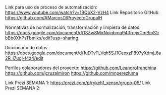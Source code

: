 Link para uso de proceso de automatización: https://www.youtube.com/watch?v=1BQbX2-VzH4
Link Repositorio GitHub: https://github.com/AMarcosD/ProyectoGrupalH

Normativas de normalización, transformación y limpieza de datos:
https://docs.google.com/document/d/1SZw8MirNojnbmq94IfrmjvCmBmS1rbBb0XhPsTbmlks/edit?usp=sharing

Diccionario de datos:
https://docs.google.com/document/d/1uDTvTLVqh5SJ1CeoxzF897yXdmj_6a2R_17ugI-f4z4/edit

Perfiles colaboradores del proyecto:
  https://github.com/Leandrofranchina
  https://github.com/jcruzalmiron
  https://github.com/mnperezluma


Link Prezi SEMANA 1: https://prezi.com/p/rykeh1_xensn/grupo-05/
Link Prezi SEMANA 2: 
